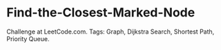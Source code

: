 # Find-the-Closest-Marked-Node
Challenge at LeetCode.com. Tags: Graph, Dijkstra Search, Shortest Path, Priority Queue.
